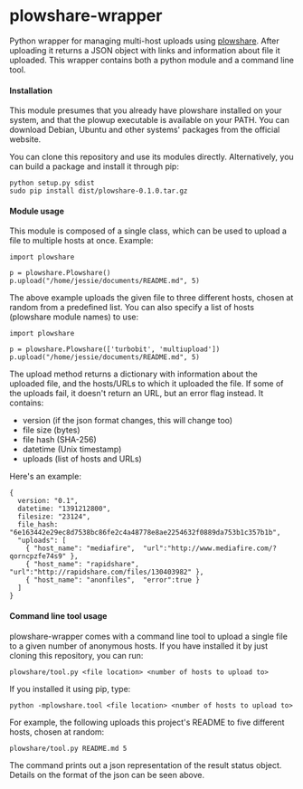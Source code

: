 plowshare-wrapper
=================

Python wrapper for managing multi-host uploads using
[plowshare](https://code.google.com/p/plowshare/). After uploading it returns a
JSON object with links and information about file it uploaded. This wrapper
contains both a python module and a command line tool.

#### Installation

This module presumes that you already have plowshare installed on your system,
and that the plowup executable is available on your PATH. You can download
Debian, Ubuntu and other systems' packages from the official website.

You can clone this repository and use its modules directly. Alternatively, you
can build a package and install it through pip:

    python setup.py sdist
    sudo pip install dist/plowshare-0.1.0.tar.gz

#### Module usage

This module is composed of a single class, which can be used to upload a file
to multiple hosts at once. Example:

    import plowshare

    p = plowshare.Plowshare()
    p.upload("/home/jessie/documents/README.md", 5)


The above example uploads the given file to three different hosts, chosen at
random from a predefined list. You can also specify a list of hosts (plowshare
module names) to use:

    import plowshare

    p = plowshare.Plowshare(['turbobit', 'multiupload'])
    p.upload("/home/jessie/documents/README.md", 5)


The upload method returns a dictionary with information about the uploaded
file, and the hosts/URLs to which it uploaded the file. If some of the uploads
fail, it doesn't return an URL, but an error flag instead. It contains:

- version (if the json format changes, this will change too)
- file size (bytes)
- file hash (SHA-256)
- datetime (Unix timestamp)
- uploads (list of hosts and URLs)

Here's an example:

    {
      version: "0.1",
      datetime: "1391212800",
      filesize: "23124",
      file_hash: "6e163442e29ec8d7538bc86fe2c4a48778e8ae2254632f0889da753b1c357b1b",
      "uploads": [
        { "host_name": "mediafire",  "url":"http://www.mediafire.com/?qorncpzfe74s9" },
        { "host_name": "rapidshare", "url":"http://rapidshare.com/files/130403982" },
        { "host_name": "anonfiles",  "error":true }
      ]
    }

#### Command line tool usage

plowshare-wrapper comes with a command line tool to upload a single file to a
given number of anonymous hosts. If you have installed it by just cloning this
repository, you can run:

    plowshare/tool.py <file location> <number of hosts to upload to>

If you installed it using pip, type:

    python -mplowshare.tool <file location> <number of hosts to upload to>


For example, the following uploads this project's README to five different
hosts, chosen at random:

    plowshare/tool.py README.md 5

The command prints out a json representation of the result status object.
Details on the format of the json can be seen above.
